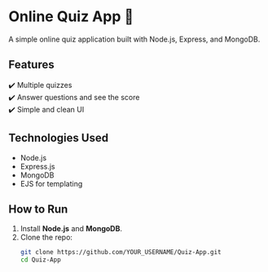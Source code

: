 # Online Quiz App 📝  

A simple online quiz application built with Node.js, Express, and MongoDB.  

## Features  
✔️ Multiple quizzes  
✔️ Answer questions and see the score  
✔️ Simple and clean UI  

## Technologies Used  
- Node.js  
- Express.js  
- MongoDB  
- EJS for templating  

## How to Run  
1. Install **Node.js** and **MongoDB**.  
2. Clone the repo:  
   ```sh
   git clone https://github.com/YOUR_USERNAME/Quiz-App.git
   cd Quiz-App
